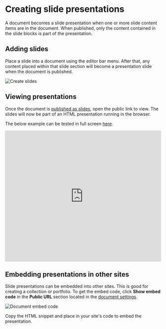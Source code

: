 # Creating slide presentations

A document becomes a slide presentation when one or more slide content items are in the document. When published, only the content contained in the slide blocks is part of the presentation.

## Adding slides

Place a slide into a document using the editor bar menu. After that, any content placed within that slide section will become a presentation slide when the document is published.

![Create slides](/create-slides.png)

## Viewing presentations

Once the document is [published as slides](/publishing/slideshows.html), open the public link to view. The slides will now be part of an HTML presentation running in the browser.

The below example can be tested in full screen <a href="https://www.lowercase.app/@help/p/722f7883-aa7e-408e-9de7-1e61f1b6473b/" target="_blank">here</a>.

<div style="border-style: solid;
    border-width: 1px;
    border-color: #CCCCCC;
    border-radius: .125rem;"
>
  <iframe width="100%" height="420" scrolling="no" frameborder="0" src="https://www.lowercase.app/@help/p/722f7883-aa7e-408e-9de7-1e61f1b6473b"></iframe>
</div>

## Embedding presentations in other sites

Slide presentations can be embedded into other sites. This is good for creating a collection or portfolio. To get the embed code, click **Show embed code** in the **Public URL** section located in the [document settings](/#document-settings).

![Document embed code](/document-embed-code.png)

Copy the HTML snippet and place in your site's code to embed the presentation.
